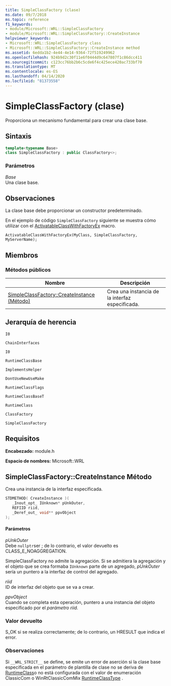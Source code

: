 ```yaml
---
title: SimpleClassFactory (clase)
ms.date: 09/7/2018
ms.topic: reference
f1_keywords:
- module/Microsoft::WRL::SimpleClassFactory
- module/Microsoft::WRL::SimpleClassFactory::CreateInstance
helpviewer_keywords:
- Microsoft::WRL::SimpleClassFactory class
- Microsoft::WRL::SimpleClassFactory::CreateInstance method
ms.assetid: 6edda1b2-4e44-4e14-9364-72f519249962
ms.openlocfilehash: 924b9d2c30f11e6f0444d9c647807f1c86dcc411
ms.sourcegitcommit: c123cc76bb2b6c5cde6f4c425ece420ac733bf70
ms.translationtype: MT
ms.contentlocale: es-ES
ms.lasthandoff: 04/14/2020
ms.locfileid: "81373558"
---
```

# <a name="simpleclassfactory-class"></a>SimpleClassFactory (clase)

Proporciona un mecanismo fundamental para crear una clase base.

## <a name="syntax"></a>Sintaxis

```cpp
template<typename Base>
class SimpleClassFactory : public ClassFactory<>;
```

### <a name="parameters"></a>Parámetros

*Base*<br/>
Una clase base.

## <a name="remarks"></a>Observaciones

La clase base debe proporcionar un constructor predeterminado.

En el ejemplo de código `SimpleClassFactory` siguiente se muestra cómo utilizar con el [ActivatableClassWithFactoryEx](activatableclass-macros.md) macro.

`ActivatableClassWithFactoryEx(MyClass, SimpleClassFactory, MyServerName);`

## <a name="members"></a>Miembros

### <a name="public-methods"></a>Métodos públicos

|Nombre|Descripción|
|----------|-----------------|
|[SimpleClassFactory::CreateInstance (Método)](#createinstance)|Crea una instancia de la interfaz especificada.|

## <a name="inheritance-hierarchy"></a>Jerarquía de herencia

`I0`

`ChainInterfaces`

`I0`

`RuntimeClassBase`

`ImplementsHelper`

`DontUseNewUseMake`

`RuntimeClassFlags`

`RuntimeClassBaseT`

`RuntimeClass`

`ClassFactory`

`SimpleClassFactory`

## <a name="requirements"></a>Requisitos

**Encabezado:** module.h

**Espacio de nombres:** Microsoft::WRL

## <a name="simpleclassfactorycreateinstance-method"></a><a name="createinstance"></a>SimpleClassFactory::CreateInstance Método

Crea una instancia de la interfaz especificada.

```cpp
STDMETHOD( CreateInstance )(
   _Inout_opt_ IUnknown* pUnkOuter,
   REFIID riid,
   _Deref_out_ void** ppvObject
);
```

#### <a name="parameters"></a>Parámetros

*pUnkOuter*<br/>
Debe `nullptr`ser ; de lo contrario, el valor devuelto es CLASS_E_NOAGGREGATION.

SimpleClassFactory no admite la agregación. Si se admitiera la agregación y el objeto que se crea formaba `IUnknown` parte de un agregado, *pUnkOuter* sería un puntero a la interfaz de control del agregado.

*riid*<br/>
ID de interfaz del objeto que se va a crear.

*ppvObject*<br/>
Cuando se completa esta operación, puntero a una instancia del objeto especificado por el *parámetro riid.*

### <a name="return-value"></a>Valor devuelto

S_OK si se realiza correctamente; de lo contrario, un HRESULT que indica el error.

### <a name="remarks"></a>Observaciones

Si `__WRL_STRICT__` se define, se emite un error de aserción si la clase base especificada en el parámetro de plantilla de clase no se deriva de [RuntimeClass](runtimeclass-class.md)o no está configurada con el valor de enumeración ClassicCom o WinRtClassicComMix [RuntimeClassType](runtimeclasstype-enumeration.md) .
